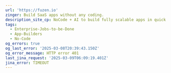```yaml
---
url: 'https://fuzen.io'
zinger: Build SaaS apps without any coding.
description_site_cp: NoCode + AI to build fully scalable apps in quick time and low cost.
tags:
  - Enterprise-Jobs-to-be-Done
  - App-Builders
  - No-Code
og_errors: true
og_last_error: '2025-03-08T20:39:43.150Z'
og_error_message: HTTP error 401
last_jina_request: '2025-03-09T06:09:19.401Z'
jina_error: TIMEOUT
---
```


